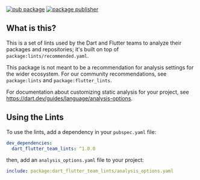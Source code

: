 [![pub package](https://img.shields.io/pub/v/dart_flutter_team_lints.svg)](https://pub.dev/packages/dart_flutter_team_lints)
[![package publisher](https://img.shields.io/pub/publisher/dart_flutter_team_lints.svg)](https://pub.dev/packages/dart_flutter_team_lints/publisher)

## What is this?

This is a set of lints used by the Dart and Flutter teams to analyze their
packages and repositories; it's built on top of
`package:lints/recommended.yaml`.

This package is not meant to be a recommendation for analysis settings for the
wider ecosystem. For our community recommendations, see `package:lints` and
`package:flutter_lints`.

For documentation about customizing static analysis for your project, see
https://dart.dev/guides/language/analysis-options.

## Using the Lints

To use the lints, add a dependency in your `pubspec.yaml` file:

```yaml
dev_dependencies:
  dart_flutter_team_lints: ^1.0.0
```

then, add an `analysis_options.yaml` file to your project:

```yaml
include: package:dart_flutter_team_lints/analysis_options.yaml
```
